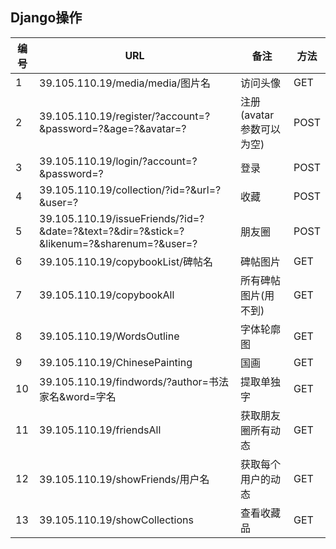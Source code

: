 ## Django操作

| 编号 | URL                                                          | 备注                     | 方法 |
| ---- | ------------------------------------------------------------ | ------------------------ | ---- |
| 1    | 39.105.110.19/media/media/图片名                             | 访问头像                 | GET  |
| 2    | 39.105.110.19/register/?account=?&password=?&age=?&avatar=?  | 注册(avatar参数可以为空) | POST |
| 3    | 39.105.110.19/login/?account=?&password=?                    | 登录                     | POST |
| 4    | 39.105.110.19/collection/?id=?&url=?&user=?                  | 收藏                     | POST |
| 5    | 39.105.110.19/issueFriends/?id=?&date=?&text=?&dir=?&stick=?&likenum=?&sharenum=?&user=? | 朋友圈                   | POST |
| 6    | 39.105.110.19/copybookList/碑帖名                            | 碑帖图片                 | GET  |
| 7    | 39.105.110.19/copybookAll                                    | 所有碑帖图片(用不到)     | GET  |
| 8    | 39.105.110.19/WordsOutline                                   | 字体轮廓图               | GET  |
| 9    | 39.105.110.19/ChinesePainting                                | 国画                     | GET  |
| 10   | 39.105.110.19/findwords/?author=书法家名&word=字名           | 提取单独字               | GET  |
| 11   | 39.105.110.19/friendsAll                                     | 获取朋友圈所有动态       | GET  |
| 12   | 39.105.110.19/showFriends/用户名                             | 获取每个用户的动态       | GET  |
| 13   | 39.105.110.19/showCollections                                | 查看收藏品               | GET  |


